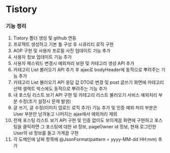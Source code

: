 # Tistory

### 기능 정리
 1. Tistory 폴더 생성 및 github 연동
 2. 프로젝트 생성하고 기본 틀 구성 후 시큐리티 로직 구현
 3. AOP 구현 및 사용자 프로필 사진 업데이트 기능 추가
 4. 사용자 정보 업데이트 기능 추가
 5. 사용자 패스워드 변경시 예외처리 보완 및 카테고리 생성 API 추가
 6. 카테고리 List 불러오기 API 추가 후 ajax로 bodyHeader에 동적으로 뿌려주는 기능 추가
 7. 카테고리 List 불러오기 API 응답 값 DTO로 변경 및 post 글쓰기 화면에 카테고리 선택 셀렉트 박스에도 동적으로 뿌려주는 기능 추가
 8. 내 포스팅 리스트 보기 API 구현 및 카테고리 리스트 불러오기 서비스 예외처리 부분 수정(초기 설정시 문제 발생)
 9. 글 쓰기, 글 수정(이미지 업로드 로직 추가) 기능 추가 및 인증 예외 처리 부분은 User 부분만 남겨놓고 나머지는 ajax에서 예외처리 제외
10. 전체 포스팅 리스트 보기 API 구현 및 인증 없이도 보이게끔 화면에 구현하고 포스팅을 클릭하면 그 포스팅에 대한 id 정보, pageOwner id 정보, 현재 로그인한 User의 id 정보를 들고 가게끔 구현
11. 각 도메인에 날짜 항목에 @JsonFormat(pattern = yyyy-MM-dd HH:mm) 추가
